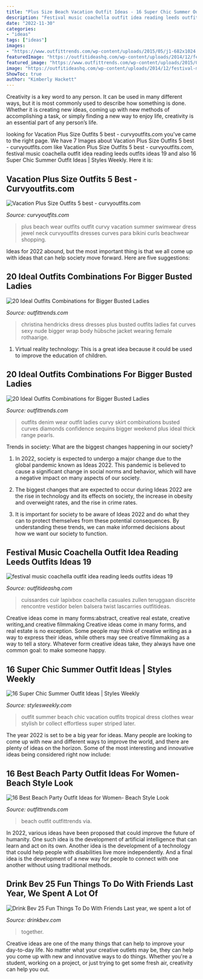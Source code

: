 ```yaml
---
title: "Plus Size Beach Vacation Outfit Ideas - 16 Super Chic Summer Outfit Ideas"
description: "Festival music coachella outfit idea reading leeds outfits ideas 19"
date: "2022-11-30"
categories:
- "ideas"
tags: ["ideas"]
images:
- "https://www.outfittrends.com/wp-content/uploads/2015/05/j1-682x1024.jpg"
featuredImage: "https://outfitideashq.com/wp-content/uploads/2014/12/festival-music-coachella-outfit-idea-reading-leeds-outfits-ideas-19.jpg"
featured_image: "https://www.outfittrends.com/wp-content/uploads/2015/05/j1-682x1024.jpg"
image: "https://outfitideashq.com/wp-content/uploads/2014/12/festival-music-coachella-outfit-idea-reading-leeds-outfits-ideas-19.jpg"
ShowToc: true
author: "Kimberly Hackett"
---
```



Creativity is a key word to any person. It can be used in many different ways, but it is most commonly used to describe how something is done. Whether it is creating new ideas, coming up with new methods of accomplishing a task, or simply finding a new way to enjoy life, creativity is an essential part of any person’s life.

	

		
looking for Vacation Plus Size Outfits 5 best - curvyoutfits.com you've came to the right page. We have 7 Images about Vacation Plus Size Outfits 5 best - curvyoutfits.com like Vacation Plus Size Outfits 5 best - curvyoutfits.com, festival music coachella outfit idea reading leeds outfits ideas 19 and also 16 Super Chic Summer Outfit Ideas | Styles Weekly. Here it is:
		
    
## Vacation Plus Size Outfits 5 Best - Curvyoutfits.com

<img loading=lazy src="https://www.curvyoutfits.com/wp-content/uploads/2015/05/vacation-plus-size-outfits-5-best1.jpg" onerror="this.onerror=null;this.src='https://tse4.mm.bing.net/th?id=OIP.CochoX58c7SnWE2Ik6cTdAAAAA&amp;pid=15.1';" alt="Vacation Plus Size Outfits 5 best - curvyoutfits.com">

_Source: curvyoutfits.com_

>plus beach wear outfits outfit curvy vacation summer swimwear dress jewel neck curvyoutfits dresses curves para bikini curls beachwear shopping. 

	

Ideas for 2022 abound, but the most important thing is that we all come up with ideas that can help society move forward. Here are five suggestions: 

    
## 20 Ideal Outfits Combinations For Bigger Busted Ladies

<img loading=lazy src="http://www.outfittrends.com/wp-content/uploads/2015/05/chris.jpg" onerror="this.onerror=null;this.src='https://tse2.mm.bing.net/th?id=OIP.pmGkXvtzle_twXrqolp_XAHaPi&amp;pid=15.1';" alt="20 Ideal Outfits Combinations for Bigger Busted Ladies">

_Source: outfittrends.com_

>christina hendricks dress dresses plus busted outfits ladies fat curves sexy nude bigger wrap body hübsche jacket wearing female rothaarige. 

	

1. Virtual reality technology: This is a great idea because it could be used to improve the education of children.

    
## 20 Ideal Outfits Combinations For Bigger Busted Ladies

<img loading=lazy src="https://www.outfittrends.com/wp-content/uploads/2015/05/j1-682x1024.jpg" onerror="this.onerror=null;this.src='https://tse2.mm.bing.net/th?id=OIP.HJURjoukmF3ZMx08eBo0UAHaLH&amp;pid=15.1';" alt="20 Ideal Outfits Combinations for Bigger Busted Ladies">

_Source: outfittrends.com_

>outfits denim wear outfit ladies curvy skirt combinations busted curves diamonds confidence sequins bigger weekend plus ideal thick range pearls. 

	

Trends in society: What are the biggest changes happening in our society?
1. In 2022, society is expected to undergo a major change due to the global pandemic known as Ideas 2022. This pandemic is believed to cause a significant change in social norms and behavior, which will have a negative impact on many aspects of our society.
2. The biggest changes that are expected to occur during Ideas 2022 are the rise in technology and its effects on society, the increase in obesity and overweight rates, and the rise in crime rates.

3. It is important for society to be aware of Ideas 2022 and do what they can to protect themselves from these potential consequences. By understanding these trends, we can make informed decisions about how we want our society to function.

    
## Festival Music Coachella Outfit Idea Reading Leeds Outfits Ideas 19

<img loading=lazy src="https://outfitideashq.com/wp-content/uploads/2014/12/festival-music-coachella-outfit-idea-reading-leeds-outfits-ideas-19.jpg" onerror="this.onerror=null;this.src='https://tse2.mm.bing.net/th?id=OIP.G5RVWcibifAw29PQtZoLfQDIEs&amp;pid=15.1';" alt="festival music coachella outfit idea reading leeds outfits ideas 19">

_Source: outfitideashq.com_

>cuissardes cuir lapixbox coachella casuales zullen teruggaan discrète rencontre vestidor belen balsera twist lascarries outfitideas. 

	

Creative ideas come in many forms:abstract, creative real estate, creative writing,and creative filmmaking
Creative ideas come in many forms, and real estate is no exception. Some people may think of creative writing as a way to express their ideas, while others may see creative filmmaking as a way to tell a story. Whatever form creative ideas take, they always have one common goal: to make someone happy.

    
## 16 Super Chic Summer Outfit Ideas | Styles Weekly

<img loading=lazy src="http://stylesweekly.com/wp-content/uploads/2016/03/summer-outfit-1.jpg" onerror="this.onerror=null;this.src='https://tse1.mm.bing.net/th?id=OIP.qEnTDRphdYOm47_vjxVZNAHaLH&amp;pid=15.1';" alt="16 Super Chic Summer Outfit Ideas | Styles Weekly">

_Source: stylesweekly.com_

>outfit summer beach chic vacation outfits tropical dress clothes wear stylish br collect effortless super striped later. 

	

The year 2022 is set to be a big year for ideas. Many people are looking to come up with new and different ways to improve the world, and there are plenty of ideas on the horizon. Some of the most interesting and innovative ideas being considered right now include: 

    
## 16 Best Beach Party Outfit Ideas For Women- Beach Style Look

<img loading=lazy src="https://www.outfittrends.com/wp-content/uploads/2015/08/bbbbbbbbbbbbbbbbbbbbbbbb.jpg" onerror="this.onerror=null;this.src='https://tse2.mm.bing.net/th?id=OIP.YNqNHLtimil58QOhNJZ1xwAAAA&amp;pid=15.1';" alt="16 Best Beach Party Outfit Ideas for Women- Beach Style Look">

_Source: outfittrends.com_

>beach outfit outfittrends via. 

	

In 2022, various ideas have been proposed that could improve the future of humanity. One such idea is the development of artificial intelligence that can learn and act on its own. Another idea is the development of a technology that could help people with disabilities live more independently. And a final idea is the development of a new way for people to connect with one another without using traditional methods.

    
## Drink Bev 25 Fun Things To Do With Friends Last Year, We Spent A Lot Of

<img loading=lazy src="http://cdn.shopify.com/s/files/1/3001/0772/articles/1F1A7019FINALedit_190f7ac9-4422-417e-82f7-45e2dd8a3265_1200x1200.jpg?v=1626516401" onerror="this.onerror=null;this.src='https://tse2.mm.bing.net/th?id=OIP.BAhlWcRvw4Nd1nGRJGeAzQHaE8&amp;pid=15.1';" alt="Drink Bev 25 Fun Things To Do With Friends Last year, we spent a lot of">

_Source: drinkbev.com_

>together. 

	

Creative ideas are one of the many things that can help to improve your day-to-day life. No matter what your creative outlets may be, they can help you come up with new and innovative ways to do things. Whether you're a student, working on a project, or just trying to get some fresh air, creativity can help you out.

